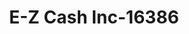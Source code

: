 ---
f_zip-code: 15132
f_state-code: PA
title: E-Z Cash Inc-16386
f_phone: 412-672-0077
f_city-only: Mc Keesport
f_address: 3107 Walnut Street Mc Keesport
f_location-unique-id: '16386'
slug: e-z-cash-inc-16386
updated-on: '2024-05-30T13:46:58.046Z'
created-on: '2024-05-30T13:36:59.803Z'
published-on: '2024-05-30T13:54:32.469Z'
f_city-state: cms/city/mc-keesport-pa.md
f_company: cms/company/e-z-cash-inc.md
f_state: cms/state/pennsylvania.md
layout: '[payday-loan].html'
tags: payday-loan
---